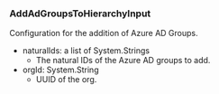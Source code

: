 ### AddAdGroupsToHierarchyInput
Configuration for the addition of Azure AD Groups.

- naturalIds: a list of System.Strings
  - The natural IDs of the Azure AD groups to add.
- orgId: System.String
  - UUID of the org.
